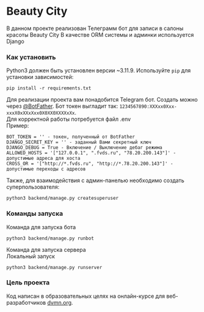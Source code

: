 
# Beauty City

В данном проекте реализован Телеграмм бот для записи в салоны красоты Beauty City
В качестве ORM системы и админки используется Django

### Как установить

Python3 должен быть установлен версии ~3.11.9. 
Используйте `pip` для установки зависимостей:
```
pip install -r requirements.txt
```
Для реализации проекта вам понадобится Telegram бот. Создать можно через [@BotFather](https://t.me/BotFather). Бот токен выгладит так: `1234567890:XXXxx0Xxx-xxxX0xXXxXxx0X0XX0XXXXxXx`.  
Для корректной работы потребуется файл .env  
Пример:
```
BOT_TOKEN = '' - токен, полученный от BotFather
DJANGO_SECRET_KEY = '' - заданный Вами секретный ключ
DJANGO_DEBUG = True - Включение / Выключение дебаг режима
ALLOWED_HOSTS = '["127.0.0.1", ".fvds.ru", "78.20.200.143"]' - допустимые адреса для хоста 
CROSS_OR = '["http://*.fvds.ru", "http://*.78.20.200.143"]' - допустимые переходы с адресов 
```

Также, для взаимодействия с админ-панелью необходимо создать суперпользователя:

`python3 backend/manage.py createsuperuser`

### Команды запуска

Команда для запуска бота
```
python3 backend/manage.py runbot
```

Команда для запуска сервера  
Локальный запуск
```
python3 backend/manage.py runserver
```

### Цель проекта

Код написан в образовательных целях на онлайн-курсе для веб-разработчиков [dvmn.org](https://dvmn.org/).
